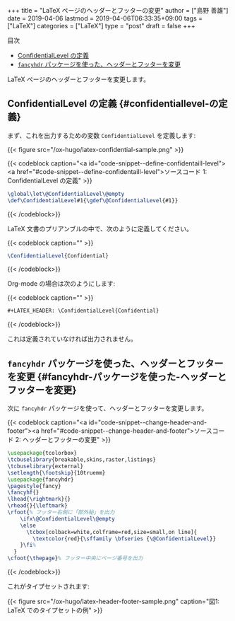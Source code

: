 +++
title = "LaTeX ページのヘッダーとフッターの変更"
author = ["島野 善雄"]
date = 2019-04-06
lastmod = 2019-04-06T06:33:35+09:00
tags = ["LaTeX"]
categories = ["LaTeX"]
type = "post"
draft = false
+++

<div class="ox-hugo-toc toc">
<div></div>

<div class="heading">&#30446;&#27425;</div>

- [ConfidentialLevel の定義](#confidentiallevel-の定義)
- [`fancyhdr` パッケージを使った、ヘッダーとフッターを変更](#fancyhdr-パッケージを使った-ヘッダーとフッターを変更)

</div>
<!--endtoc-->

LaTeX ページのヘッダーとフッターを変更します。


## ConfidentialLevel の定義 {#confidentiallevel-の定義}

まず、これを出力するための変数 `ConfidentialLevel` を定義します:

{{< figure src="/ox-hugo/latex-confidential-sample.png" >}}

{{< codeblock caption="<a id=\"code-snippet--define-confidentaill-level\"></a><a href=\"#code-snippet--define-confidentaill-level\">ソースコード 1</a>: ConfidentialLevel の定義" >}}
```latex
\global\let\@ConfidentialLevel\@empty
\def\ConfidentialLevel#1{\gdef\@ConfidentialLevel{#1}}
```
{{< /codeblock>}}

LaTeX 文書のプリアンブルの中で、次のように定義してください。

{{< codeblock caption="" >}}
```latex
\ConfidentialLevel{Confidential}
```
{{< /codeblock>}}

Org-mode の場合は次のようにします:

{{< codeblock caption="" >}}
```org
#+LATEX_HEADER: \ConfidentialLevel{Confidential}
```
{{< /codeblock>}}

これは定義されていなければ出力されません。


## `fancyhdr` パッケージを使った、ヘッダーとフッターを変更 {#fancyhdr-パッケージを使った-ヘッダーとフッターを変更}

次に `fancyhdr` パッケージを使って、ヘッダーとフッターを変更します。

{{< codeblock caption="<a id=\"code-snippet--change-header-and-footer\"></a><a href=\"#code-snippet--change-header-and-footer\">ソースコード 2</a>: ヘッダーとフッターの変更" >}}
```latex
\usepackage{tcolorbox}
\tcbuselibrary{breakable,skins,raster,listings}
\tcbuselibrary{external}
\setlength{\footskip}{10truemm}
\usepackage{fancyhdr}
\pagestyle{fancy}
\fancyhf{}
\lhead{\rightmark}{}
\rhead{}{\leftmark}
\rfoot{% フッター右側に「部外秘」を出力
    \ifx\@ConfidentialLevel\@empty
    \else
      \tcbox[colback=white,colframe=red,size=small,on line]{
        \textcolor{red}{\sffamily \bfseries {\@ConfidentialLevel}}
    }\fi%
  }
\cfoot{\thepage}% フッター中央にページ番号を出力
```
{{< /codeblock>}}

これがタイプセットされます:

{{< figure src="/ox-hugo/latex-header-footer-sample.png" caption="&#22259;1:  LaTeX でのタイプセットの例" >}}
